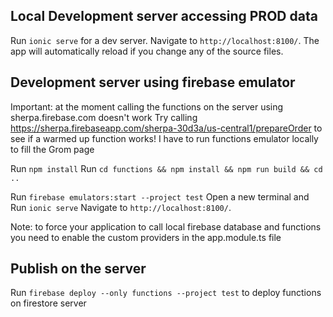 ## Local Development server accessing PROD data
Run `ionic serve` for a dev server. Navigate to `http://localhost:8100/`. The app will automatically reload if you change any of the source files.

## Development server using firebase emulator


Important: at the moment calling the functions on the server using sherpa.firebase.com doesn't work
Try calling https://sherpa.firebaseapp.com/sherpa-30d3a/us-central1/prepareOrder to see if a warmed up function works!
I have to run functions emulator locally to fill the Grom page

Run `npm install`
Run `cd functions && npm install && npm run build && cd ..`

Run `firebase emulators:start --project test`
Open a new terminal and 
Run `ionic serve`
Navigate to `http://localhost:8100/`. 

Note: to force your application to call local firebase database and functions you need to enable the custom providers in the app.module.ts file

## Publish on the server
Run `firebase deploy --only functions --project test` to deploy functions on firestore server
